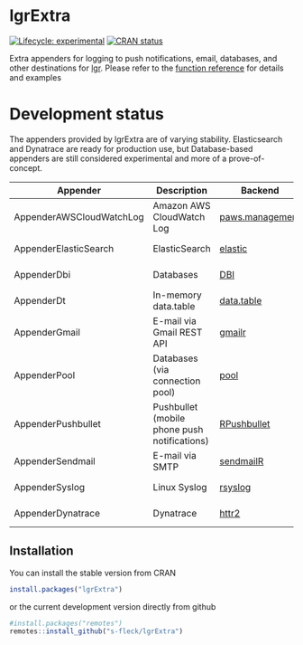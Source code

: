 
<!-- README.md is generated from README.Rmd. Please edit that file -->

# lgrExtra

<!-- badges: start -->

[![Lifecycle:
experimental](https://img.shields.io/badge/lifecycle-experimental-orange.svg)](https://lifecycle.r-lib.org/articles/stages.html#experimental)
[![CRAN
status](https://www.r-pkg.org/badges/version/lgrExtra)](https://CRAN.R-project.org/package=lgrExtra)
<!-- badges: end -->

Extra appenders for logging to push notifications, email, databases, and
other destinations for [lgr](https://github.com/s-fleck/lgr). Please
refer to the [function
reference](https://s-fleck.github.io/lgrExtra/reference/index.html) for
details and examples

# Development status

The appenders provided by lgrExtra are of varying stability.
Elasticsearch and Dynatrace are ready for production use, but
Database-based appenders are still considered experimental and more of a
prove-of-concept.

| Appender | Description | Backend | Status |
|----|----|----|----|
| AppenderAWSCloudWatchLog | Amazon AWS CloudWatch Log | [paws.management](https://cran.r-project.org/package=paws.management) | [![Lifecycle: experimental](https://img.shields.io/badge/lifecycle-experimental-orange.svg)](https://lifecycle.r-lib.org/articles/stages.html#experimental) |
| AppenderElasticSearch | ElasticSearch | [elastic](https://cran.r-project.org/package=elastic) | [![Lifecycle: stable](https://img.shields.io/badge/lifecycle-stable-brightgreen.svg)](https://lifecycle.r-lib.org/articles/stages.html#stable) |
| AppenderDbi | Databases | [DBI](https://cran.r-project.org/package=DBI) | [![Lifecycle: experimental](https://img.shields.io/badge/lifecycle-experimental-orange.svg)](https://lifecycle.r-lib.org/articles/stages.html#experimental) |
| AppenderDt | In-memory data.table | [data.table](https://github.com/Rdatatable/data.table) | [![Lifecycle: superseded](https://img.shields.io/badge/lifecycle-superseded-blue.svg)](https://lifecycle.r-lib.org/articles/stages.html#superseded) |
| AppenderGmail | E-mail via Gmail REST API | [gmailr](https://cran.r-project.org/package=gmailr) | [![Lifecycle: experimental](https://img.shields.io/badge/lifecycle-experimental-orange.svg)](https://lifecycle.r-lib.org/articles/stages.html#experimental) |
| AppenderPool | Databases (via connection pool) | [pool](https://cran.r-project.org/package=pool) | [![Lifecycle: experimental](https://img.shields.io/badge/lifecycle-experimental-orange.svg)](https://lifecycle.r-lib.org/articles/stages.html#experimental) |
| AppenderPushbullet | Pushbullet (mobile phone push notifications) | [RPushbullet](https://cran.r-project.org/package=RPushbullet) | [![Lifecycle: stable](https://img.shields.io/badge/lifecycle-stable-brightgreen.svg)](https://lifecycle.r-lib.org/articles/stages.html#stable) |
| AppenderSendmail | E-mail via SMTP | [sendmailR](https://cran.r-project.org/package=sendmailR) | [![Lifecycle: stable](https://img.shields.io/badge/lifecycle-stable-brightgreen.svg)](https://lifecycle.r-lib.org/articles/stages.html#stable) |
| AppenderSyslog | Linux Syslog | [rsyslog](https://cran.r-project.org/package=rsyslog) | [![Lifecycle: stable](https://img.shields.io/badge/lifecycle-stable-brightgreen.svg)](https://lifecycle.r-lib.org/articles/stages.html#stable) |
| AppenderDynatrace | Dynatrace | [httr2](https://cran.r-project.org/package=httr2) | [![Lifecycle: experimental](https://img.shields.io/badge/lifecycle-experimental-orange.svg)](https://lifecycle.r-lib.org/articles/stages.html#experimental) |

## Installation

You can install the stable version from CRAN

``` r
install.packages("lgrExtra")
```

or the current development version directly from github

``` r
#install.packages("remotes")
remotes::install_github("s-fleck/lgrExtra")
```
